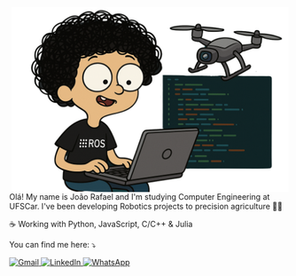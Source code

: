 <img src="https://github.com/JoaoRafaelGuimaraes/JoaoRafaelGuimaraes/blob/4c6c3bb806cc0d10f6a44d453c0050d197c2263f/368b8be4-d5ba-489c-95bd-731ae678bdac.png" alt="ilustração de um computador" min-width="400px" max-width="500px" width="500px" align="right">

<p align="left"> 
  Olá! My name is João Rafael and I'm studying Computer Engineering at UFSCar.
  I've been developing Robotics projects to precision agriculture 🚁🌲
</p>

<p align="left">
  ☕ Working with Python, JavaScript, C/C++ & Julia
</p>

<p align="left">
   You can find me here: ⤵️
</p>

<p align="left">
  <a href="mailto:joaoguimaraes@estudante.ufscar.br" title="Gmail">
    <img src="https://img.shields.io/badge/-Gmail-FF0000?style=flat-square&labelColor=FF0000&logo=gmail&logoColor=white" alt="Gmail"/>
  </a>
  <a href="https://www.linkedin.com/in/joaorafaelguimaraes/" title="LinkedIn">
    <img src="https://img.shields.io/badge/-Linkedin-0e76a8?style=flat-square&logo=Linkedin&logoColor=white" alt="LinkedIn"/>
  </a>
  <a href="https://wa.me/5531998737793" title="WhatsApp">
    <img src="https://img.shields.io/badge/-WhatsApp-25d366?style=flat-square&labelColor=25d366&logo=whatsapp&logoColor=white" alt="WhatsApp"/>
  </a>
</p>
